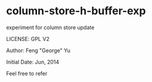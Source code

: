 column-store-h-buffer-exp
=========================

experiment for column store update

LICENSE: GPL V2

Author: Feng "George" Yu

Initial Date: Jun, 2014

Feel free to refer
